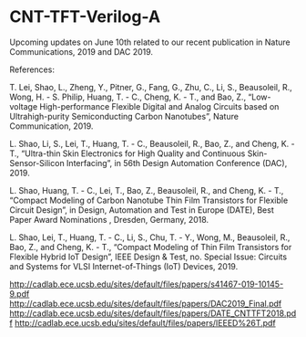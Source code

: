 # CNT-TFT-Verilog-A
Upcoming updates on June 10th related to our recent publication in Nature Communications, 2019 and DAC 2019.

References:

T. Lei, Shao, L., Zheng, Y., Pitner, G., Fang, G., Zhu, C., Li, S., Beausoleil, R., Wong, H. - S. Philip, Huang, T. - C., Cheng, K. - T., and Bao, Z., “Low-voltage High-performance Flexible Digital and Analog Circuits based on Ultrahigh-purity Semiconducting Carbon Nanotubes”, Nature Communication, 2019.

L. Shao, Li, S., Lei, T., Huang, T. - C., Beausoleil, R., Bao, Z., and Cheng, K. - T., “Ultra-thin Skin Electronics for High Quality and Continuous Skin-Sensor-Silicon Interfacing”, in 56th Design Automation Conference (DAC), 2019.

L. Shao, Huang, T. - C., Lei, T., Bao, Z., Beausoleil, R., and Cheng, K. - T., “Compact Modeling of Carbon Nanotube Thin Film Transistors for Flexible Circuit Design”, in Design, Automation and Test in Europe (DATE), Best Paper Award Nominations , Dresden, Germany, 2018.

L. Shao, Lei, T., Huang, T. - C., Li, S., Chu, T. - Y., Wong, M., Beausoleil, R., Bao, Z., and Cheng, K. - T., “Compact Modeling of Thin Film Transistors for Flexible Hybrid IoT Design”, IEEE Design & Test, no. Special Issue: Circuits and Systems for VLSI Internet-of-Things (IoT) Devices, 2019.

http://cadlab.ece.ucsb.edu/sites/default/files/papers/s41467-019-10145-9.pdf
http://cadlab.ece.ucsb.edu/sites/default/files/papers/DAC2019_Final.pdf
http://cadlab.ece.ucsb.edu/sites/default/files/papers/DATE_CNTTFT2018.pdf
http://cadlab.ece.ucsb.edu/sites/default/files/papers/IEEED%26T.pdf
